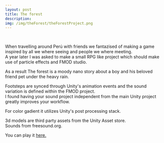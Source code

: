 ```yaml
---
layout: post
title: The forest
description:
img: /img/theForest/theForestProject.png
---
```


<div class="img_row">
	<img class="col three" src="{{ site.baseurl }}/img/theForest/theForest1.png" alt="" title="screenshot"/>
</div>
<br>

When travelling around Perú with friends we fantazised of making a game inspired by all we where seeing and people we where meeting.<br>
A year later I was asked to make a small RPG like project which should make use of particle effects and FMOD studio.

As a result The forest is a moody nano story about a boy and his beloved friend pet under the heavy rain.

Footsteps are synced through Unity's animation events and the sound variation is defined within the FMOD project.<br>
I found having your sound project independent from the main Unity project greatly improves your workflow.<br>

For color gadient it utilizes Unity's post processing stack.

3d models are third party assets from the Unity Asset store.<br>
Sounds from freesound.org.

You can play it <a href="{{ site.baseurl }}/webgl/theForest/index.html" target="_blank">here.</a>
